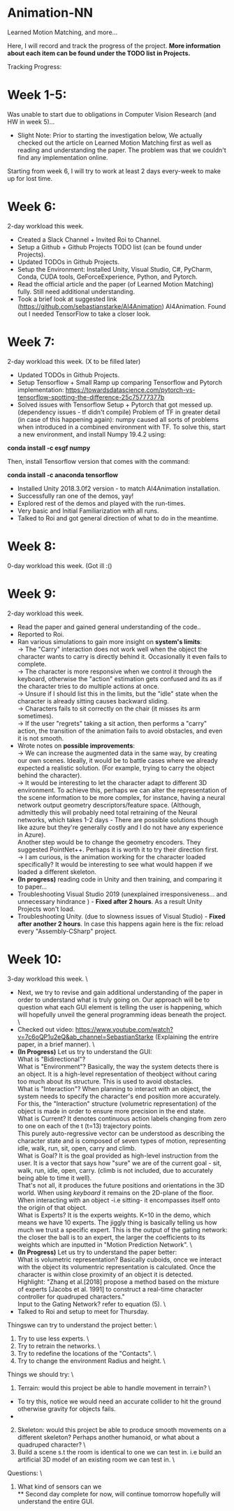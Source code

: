 # Animation-NN
Learned Motion Matching, and more...

Here, I will record and track the progress of the project.
__More information about each item can be found under the TODO list in Projects.__

Tracking Progress:

# Week 1-5: 
Was unable to start due to obligations in Computer Vision Research (and HW in week 5)...
* Slight Note: Prior to starting the investigation below, We actually checked out the article on Learned Motion Matching first as well as reading and understanding the paper. The problem was that we couldn't find any implementation online.

Starting from week 6, I will try to work at least 2 days every-week to make up for lost time.
# Week 6: 
2-day workload this week. 
* Created a Slack Channel + Invited Roi to Channel.
* Setup a Github + Github Projects TODO list (can be found under Projects). 
* Updated TODOs in Github Projects.
* Setup the Environment: Installed Unity, Visual Studio, C#, PyCharm, Conda, CUDA tools, GeForceExperience, Python, and Pytorch.
* Read the official article and the paper (of Learned Motion Matching) fully. Still need additional understanding.
* Took a brief look at suggested link (https://github.com/sebastianstarke/AI4Animation) AI4Animation. Found out I needed TensorFlow to take a closer look.

# Week 7:
2-day workload this week. (X to be filled later)
* Updated TODOs in Github Projects.
* Setup Tensorflow + Small Ramp up comparing Tensorflow and Pytorch implementation: https://towardsdatascience.com/pytorch-vs-tensorflow-spotting-the-difference-25c75777377b
* Solved issues with Tensorflow Setup + Pytorch that got messed up. (dependency issues - tf didn't compile)
Problem of TF in greater detail (in case of this happening again):
numpy caused all sorts of problems when introduced in a combined environment with TF. To solve this,
start a new environment, and install Numpy 19.4.2 using:

__conda install -c esgf numpy__

Then, install Tensorflow version that comes with the command:

__conda install -c anaconda tensorflow__
* Installed Unity 2018.3.0f2 version - to match AI4Animation installation.
* Successfully ran one of the demos, yay!
* Explored rest of the demos and played with the run-times.
* Very basic and Initial Familiarization with all runs.
* Talked to Roi and got general direction of what to do in the meantime.

# Week 8:
0-day workload this week. (Got ill :()

# Week 9:
2-day workload this week.
* Read the paper and gained general understanding of the code..
* Reported to Roi.
* Ran various simulations to gain more insight on **system's limits**: \
  -> The "Carry" interaction does not work well when the object the character wants to carry is directly behind it. Occasionally it even fails to complete. \
  -> The character is more responsive when we control it through the keyboard, otherwise the "action" estimation gets confused and its as if the character tries to do multiple actions at once. \
  -> Unsure if I should list this in the limits, but the "idle" state when the character is already sitting causes backward sliding. \
  -> Characters fails to sit correctly on the chair (it misses its arm sometimes).\
  -> If the user "regrets" taking a sit action, then performs a "carry" action, the transition of the animation fails to avoid obstacles, and even it is not smooth.
* Wrote notes on **possible improvements**:\
  -> We can increase the augmented data in the same way, by creating our own scenes. Ideally, it would be to battle cases where we already expected a realistic solution. (For example, trying to carry the object behind the character).\
  -> It would be interesting to let the character adapt to different 3D environment. To achieve this, perhaps we can alter the representation of the scene information to be more complex, for instance, having a neural network output geometry descriptors/feature space. (Although, admittedly this will probably need total retraining of the Neural networks, which takes 1-2 days - There are possible solutions though like azure but they're generally costly and I do not have any experience in Azure). \
  Another step would be to change the geometry encoders. They suggested PointNet++. Perhaps it is worth it to try their direction first. \
  -> I am curious, is the animation working for the character loaded specifically? It would be interesting to see what would happen if we loaded a different skeleton.
* **(In progress)** reading code in Unity and then training, and comparing it to paper...
* Troubleshooting Visual Studio 2019 (unexplained irresponsiveness... and unnecessary hindrance ) - **Fixed after 2 hours**. As a result Unity Projects won't load.
* Troubleshooting Unity. (due to slowness issues of Visual Studio) - **Fixed after another 2 hours**. In case this happens again here is the fix: reload every "Assembly-CSharp" project.

# Week 10:
3-day workload this week. \
* Next, we try to revise and gain additional understanding of the paper in order to understand what is truly going on. Our approach will be to question what each GUI element is telling the user is happening, which will hopefully unveil the general programming ideas beneath the project. \
* Checked out video: https://www.youtube.com/watch?v=7c6oQP1u2eQ&ab_channel=SebastianStarke (Explaining the entrire paper, in a brief manner). \
* **(In Progress)** Let us try to understand the GUI: \
What is "Bidirectional"? \
What is "Environment"? Basically, the way the system detects there is an object. It is a high-level representation of theobject without caring too much about its structure. This is used to avoid obstacles. \
What is "Interaction"? When planning to interact with an object, the system needs to specify the character's end position more accurately. For this, the "Interaction" structure (volumetric representation) of the object is made in order to ensure more precision in the end state. \
What is Current? It denotes continuous action labels changing from zero to one on each of the t (t=13) trajectory points. \
This purely auto-regressive vector can be understood as describing the character state and is composed of seven types of motion, representing idle, walk, run, sit, open, carry and climb. \
What is Goal? It is the goal provided as high-level instruction from the user. It is a vector that says how "sure" we are of the current goal - sit, walk, run, idle, open, carry. (climb is not included, due to accurately being able to time it well). \
That's not all, it produces the future positions and orientations in the 3D world. When using *keyboard* it remains on the 2D-plane of the floor. When interacting with an object -i.e sitting- it encompasses itself onto the origin of that object. \
What is Experts? It is the experts weights. K=10 in the demo, which means we have 10 experts. The jiggly thing is basically telling us how much we trust a specific expert. This is the output of the gating network: the closer the ball is to an expert, the larger the coefficients to its weights which are inputted in "Motion Prediction Network". \
* **(In Progress)** Let us try to understand the paper better: \
What is volumetric representation? Basically cuboids, once we interact with the object its volumentric representation is calculated. Once the character is within close proximity of an object it is detected. \
Highlight: "Zhang et al.[2018] propose a method based on the mixture\
of experts [Jacobs et al. 1991] to construct a real-time character\
controller for quadruped characters."\
Input to the Gating Network? refer to equation (5). \
* Talked to Roi and setup to meet for Thursday.


Thingswe can try to understand the project better: \
1) Try to use less experts. \
2) Try to retrain the networks. \
3) Try to redefine the locations of the "Contacts". \
4) Try to change the environment Radius and height. \


Things we should try: \
1) Terrain: would this project be able to handle movement in terrain? \
* To try this, notice we would need an accurate collider to hit the ground otherwise gravity for objects fails.
* 
2) Skeleton: would this project be able to produce smooth movements on a different skeleton? Perhaps another humanoid, or what about a quadruped character? \
3) Build a scene s.t the room is identical to one we can test in. i.e build an artificial 3D model of an existing room we can test in. \

Questions: \
1) What kind of sensors can we \
** Second day complete for now, will continue tomorrow hopefully will understand the entire GUI.
